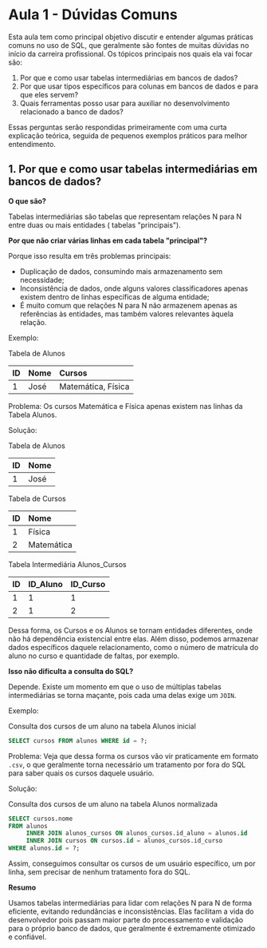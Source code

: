 # Aula 1 - Dúvidas Comuns

Esta aula tem como principal objetivo discutir e entender algumas práticas comuns no uso de SQL, que
geralmente são fontes de muitas dúvidas no início da carreira profissional. Os tópicos principais
nos quais ela vai focar são:

1. Por que e como usar tabelas intermediárias em bancos de dados?
2. Por que usar tipos específicos para colunas em bancos de dados e para que eles servem?
3. Quais ferramentas posso usar para auxiliar no desenvolvimento relacionado a banco de dados?

Essas perguntas serão respondidas primeiramente com uma curta explicação teórica, seguida de
pequenos exemplos práticos para melhor entendimento.

## 1. Por que e como usar tabelas intermediárias em bancos de dados?

**O que são?**

Tabelas intermediárias são tabelas que representam relações N para N entre duas ou mais entidades (
tabelas "principais").

**Por que não criar várias linhas em cada tabela "principal"?**

Porque isso resulta em três problemas principais:

- Duplicação de dados, consumindo mais armazenamento sem necessidade;
- Inconsistência de dados, onde alguns valores classificadores apenas existem dentro de linhas
específicas de alguma entidade;
- É muito comum que relações N para N não armazenem apenas as referências às entidades, mas também
valores relevantes àquela relação.

Exemplo:

Tabela de Alunos

| ID | Nome | Cursos             |
| :- | :--- | :----------------- |
| 1  | José | Matemática, Física |

Problema: Os cursos Matemática e Física apenas existem nas linhas da Tabela Alunos.

Solução:

Tabela de Alunos

| ID | Nome |
| :- | :--- |
| 1  | José |

Tabela de Cursos

| ID | Nome       |
| :- | :--------- |
| 1  | Física     |
| 2  | Matemática |

Tabela Intermediária Alunos_Cursos

| ID | ID_Aluno | ID_Curso |
| :- | :------- | :------- |
| 1  | 1        | 1        |
| 2  | 1        | 2        |

Dessa forma, os Cursos e os Alunos se tornam entidades diferentes, onde não há dependência
existencial entre elas. Além disso, podemos armazenar dados específicos daquele relacionamento, como
o número de matrícula do aluno no curso e quantidade de faltas, por exemplo.

**Isso não dificulta a consulta do SQL?**

Depende. Existe um momento em que o uso de múltiplas tabelas intermediárias se torna maçante, pois
cada uma delas exige um `JOIN`.

Exemplo:

Consulta dos cursos de um aluno na tabela Alunos inicial

```sql
SELECT cursos FROM alunos WHERE id = ?;
```

Problema: Veja que dessa forma os cursos vão vir praticamente em formato `.csv`, o que geralmente
torna necessário um tratamento por fora do SQL para saber quais os cursos daquele usuário.

Solução:

Consulta dos cursos de um aluno na tabela Alunos normalizada

```sql
SELECT cursos.nome
FROM alunos
     INNER JOIN alunos_cursos ON alunos_cursos.id_aluno = alunos.id
     INNER JOIN cursos ON cursos.id = alunos_cursos.id_curso
WHERE alunos.id = ?;
```

Assim, conseguimos consultar os cursos de um usuário específico, um por linha, sem precisar de
nenhum tratamento fora do SQL.

**Resumo**

Usamos tabelas intermediárias para lidar com relações N para N de forma eficiente, evitando
redundâncias e inconsistências. Elas facilitam a vida do desenvolvedor pois passam maior parte do
processamento e validação para o próprio banco de dados, que geralmente é extremamente otimizado e
confiável.

